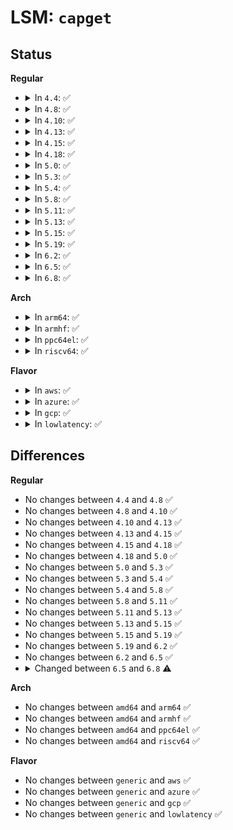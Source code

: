 # LSM: <code>capget</code>

## Status
<b>Regular</b>
<ul>
<li>
<details>
<summary>In <code>4.4</code>: ✅</summary>

```c
int security_capget(struct task_struct *target, kernel_cap_t *effective, kernel_cap_t *inheritable, kernel_cap_t *permitted);
```
</details>
</li>
<li>
<details>
<summary>In <code>4.8</code>: ✅</summary>

```c
int security_capget(struct task_struct *target, kernel_cap_t *effective, kernel_cap_t *inheritable, kernel_cap_t *permitted);
```
</details>
</li>
<li>
<details>
<summary>In <code>4.10</code>: ✅</summary>

```c
int security_capget(struct task_struct *target, kernel_cap_t *effective, kernel_cap_t *inheritable, kernel_cap_t *permitted);
```
</details>
</li>
<li>
<details>
<summary>In <code>4.13</code>: ✅</summary>

```c
int security_capget(struct task_struct *target, kernel_cap_t *effective, kernel_cap_t *inheritable, kernel_cap_t *permitted);
```
</details>
</li>
<li>
<details>
<summary>In <code>4.15</code>: ✅</summary>

```c
int security_capget(struct task_struct *target, kernel_cap_t *effective, kernel_cap_t *inheritable, kernel_cap_t *permitted);
```
</details>
</li>
<li>
<details>
<summary>In <code>4.18</code>: ✅</summary>

```c
int security_capget(struct task_struct *target, kernel_cap_t *effective, kernel_cap_t *inheritable, kernel_cap_t *permitted);
```
</details>
</li>
<li>
<details>
<summary>In <code>5.0</code>: ✅</summary>

```c
int security_capget(struct task_struct *target, kernel_cap_t *effective, kernel_cap_t *inheritable, kernel_cap_t *permitted);
```
</details>
</li>
<li>
<details>
<summary>In <code>5.3</code>: ✅</summary>

```c
int security_capget(struct task_struct *target, kernel_cap_t *effective, kernel_cap_t *inheritable, kernel_cap_t *permitted);
```
</details>
</li>
<li>
<details>
<summary>In <code>5.4</code>: ✅</summary>

```c
int security_capget(struct task_struct *target, kernel_cap_t *effective, kernel_cap_t *inheritable, kernel_cap_t *permitted);
```
</details>
</li>
<li>
<details>
<summary>In <code>5.8</code>: ✅</summary>

```c
int security_capget(struct task_struct *target, kernel_cap_t *effective, kernel_cap_t *inheritable, kernel_cap_t *permitted);
```
</details>
</li>
<li>
<details>
<summary>In <code>5.11</code>: ✅</summary>

```c
int security_capget(struct task_struct *target, kernel_cap_t *effective, kernel_cap_t *inheritable, kernel_cap_t *permitted);
```
</details>
</li>
<li>
<details>
<summary>In <code>5.13</code>: ✅</summary>

```c
int security_capget(struct task_struct *target, kernel_cap_t *effective, kernel_cap_t *inheritable, kernel_cap_t *permitted);
```
</details>
</li>
<li>
<details>
<summary>In <code>5.15</code>: ✅</summary>

```c
int security_capget(struct task_struct *target, kernel_cap_t *effective, kernel_cap_t *inheritable, kernel_cap_t *permitted);
```
</details>
</li>
<li>
<details>
<summary>In <code>5.19</code>: ✅</summary>

```c
int security_capget(struct task_struct *target, kernel_cap_t *effective, kernel_cap_t *inheritable, kernel_cap_t *permitted);
```
</details>
</li>
<li>
<details>
<summary>In <code>6.2</code>: ✅</summary>

```c
int security_capget(struct task_struct *target, kernel_cap_t *effective, kernel_cap_t *inheritable, kernel_cap_t *permitted);
```
</details>
</li>
<li>
<details>
<summary>In <code>6.5</code>: ✅</summary>

```c
int security_capget(struct task_struct *target, kernel_cap_t *effective, kernel_cap_t *inheritable, kernel_cap_t *permitted);
```
</details>
</li>
<li>
<details>
<summary>In <code>6.8</code>: ✅</summary>

```c
int security_capget(const struct task_struct *target, kernel_cap_t *effective, kernel_cap_t *inheritable, kernel_cap_t *permitted);
```
</details>
</li>
</ul>
<b>Arch</b>
<ul>
<li>
<details>
<summary>In <code>arm64</code>: ✅</summary>

```c
int security_capget(struct task_struct *target, kernel_cap_t *effective, kernel_cap_t *inheritable, kernel_cap_t *permitted);
```
</details>
</li>
<li>
<details>
<summary>In <code>armhf</code>: ✅</summary>

```c
int security_capget(struct task_struct *target, kernel_cap_t *effective, kernel_cap_t *inheritable, kernel_cap_t *permitted);
```
</details>
</li>
<li>
<details>
<summary>In <code>ppc64el</code>: ✅</summary>

```c
int security_capget(struct task_struct *target, kernel_cap_t *effective, kernel_cap_t *inheritable, kernel_cap_t *permitted);
```
</details>
</li>
<li>
<details>
<summary>In <code>riscv64</code>: ✅</summary>

```c
int security_capget(struct task_struct *target, kernel_cap_t *effective, kernel_cap_t *inheritable, kernel_cap_t *permitted);
```
</details>
</li>
</ul>
<b>Flavor</b>
<ul>
<li>
<details>
<summary>In <code>aws</code>: ✅</summary>

```c
int security_capget(struct task_struct *target, kernel_cap_t *effective, kernel_cap_t *inheritable, kernel_cap_t *permitted);
```
</details>
</li>
<li>
<details>
<summary>In <code>azure</code>: ✅</summary>

```c
int security_capget(struct task_struct *target, kernel_cap_t *effective, kernel_cap_t *inheritable, kernel_cap_t *permitted);
```
</details>
</li>
<li>
<details>
<summary>In <code>gcp</code>: ✅</summary>

```c
int security_capget(struct task_struct *target, kernel_cap_t *effective, kernel_cap_t *inheritable, kernel_cap_t *permitted);
```
</details>
</li>
<li>
<details>
<summary>In <code>lowlatency</code>: ✅</summary>

```c
int security_capget(struct task_struct *target, kernel_cap_t *effective, kernel_cap_t *inheritable, kernel_cap_t *permitted);
```
</details>
</li>
</ul>

## Differences
<b>Regular</b>
<ul>
<li>
No changes between <code>4.4</code> and <code>4.8</code> ✅
</li>
<li>
No changes between <code>4.8</code> and <code>4.10</code> ✅
</li>
<li>
No changes between <code>4.10</code> and <code>4.13</code> ✅
</li>
<li>
No changes between <code>4.13</code> and <code>4.15</code> ✅
</li>
<li>
No changes between <code>4.15</code> and <code>4.18</code> ✅
</li>
<li>
No changes between <code>4.18</code> and <code>5.0</code> ✅
</li>
<li>
No changes between <code>5.0</code> and <code>5.3</code> ✅
</li>
<li>
No changes between <code>5.3</code> and <code>5.4</code> ✅
</li>
<li>
No changes between <code>5.4</code> and <code>5.8</code> ✅
</li>
<li>
No changes between <code>5.8</code> and <code>5.11</code> ✅
</li>
<li>
No changes between <code>5.11</code> and <code>5.13</code> ✅
</li>
<li>
No changes between <code>5.13</code> and <code>5.15</code> ✅
</li>
<li>
No changes between <code>5.15</code> and <code>5.19</code> ✅
</li>
<li>
No changes between <code>5.19</code> and <code>6.2</code> ✅
</li>
<li>
No changes between <code>6.2</code> and <code>6.5</code> ✅
</li>
<li>
<details>
<summary>Changed between <code>6.5</code> and <code>6.8</code> ⚠️</summary>
<ul>
<li>
<b>Param type changed. </b>
<code>struct task_struct *target</code> ➡️ <code>const struct task_struct *target</code>
</li>
</ul>
</details>
</li>
</ul>
<b>Arch</b>
<ul>
<li>
No changes between <code>amd64</code> and <code>arm64</code> ✅
</li>
<li>
No changes between <code>amd64</code> and <code>armhf</code> ✅
</li>
<li>
No changes between <code>amd64</code> and <code>ppc64el</code> ✅
</li>
<li>
No changes between <code>amd64</code> and <code>riscv64</code> ✅
</li>
</ul>
<b>Flavor</b>
<ul>
<li>
No changes between <code>generic</code> and <code>aws</code> ✅
</li>
<li>
No changes between <code>generic</code> and <code>azure</code> ✅
</li>
<li>
No changes between <code>generic</code> and <code>gcp</code> ✅
</li>
<li>
No changes between <code>generic</code> and <code>lowlatency</code> ✅
</li>
</ul>
